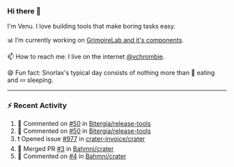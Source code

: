 ### Hi there 👋

I'm Venu. I love building tools that make boring tasks easy.

📊 I’m currently working on [GrimoireLab and it's components](https://chaoss.github.io/grimoirelab).

📫 How to reach me: I live on the internet [@vchrombie](https://www.google.co.in/search?q=vchrombie).

😄 Fun fact: Snorlax's typical day consists of nothing more than :doughnut: eating and :zzz: sleeping.

---

### :zap: Recent Activity

<!--RECENT_ACTIVITY:start-->
1. 💬 Commented on [#50](https://github.com/Bitergia/release-tools/pull/50#issuecomment-1170388659) in [Bitergia/release-tools](https://github.com/Bitergia/release-tools)
2. 💬 Commented on [#50](https://github.com/Bitergia/release-tools/pull/50#discussion_r910313387) in [Bitergia/release-tools](https://github.com/Bitergia/release-tools)
3. ❗️ Opened issue [#977](https://github.com/crater-invoice/crater/issues/977) in [crater-invoice/crater](https://github.com/crater-invoice/crater)
4. 🎉 Merged PR [#3](https://github.com/Bahmni/crater/pull/3) in [Bahmni/crater](https://github.com/Bahmni/crater)
5. 💬 Commented on [#4](https://github.com/Bahmni/crater/pull/4#issuecomment-1169698923) in [Bahmni/crater](https://github.com/Bahmni/crater)
<!--RECENT_ACTIVITY:end-->

<!--
**vchrombie/vchrombie** is a ✨ _special_ ✨ repository because its `README.md` (this file) appears on your GitHub profile.

Here are some ideas to get you started:

- 🔭 I’m currently working on ...
- 🌱 I’m currently learning ...
- 👯 I’m looking to collaborate on ...
- 🤔 I’m looking for help with ...
- 💬 Ask me about ...
- 📫 How to reach me: ...
- 😄 Pronouns: ...
- ⚡ Fun fact: ...
-->
